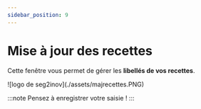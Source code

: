```yaml
---
sidebar_position: 9
---
```


# Mise à jour des recettes


Cette fenêtre vous permet de gérer les **libellés de vos recettes**.

<div className="contenaireImg">
    ![logo de seg2inov](./assets/majrecettes.PNG)
    </div> 

:::note
Pensez à enregistrer votre saisie !
:::